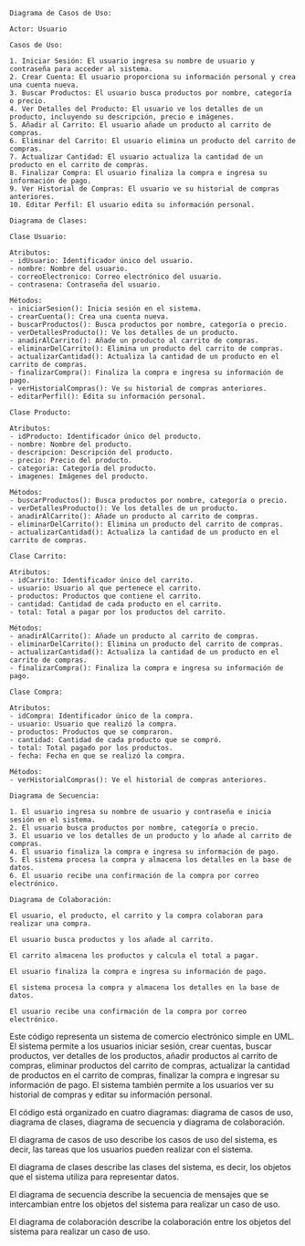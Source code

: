 ```
Diagrama de Casos de Uso:

Actor: Usuario

Casos de Uso:

1. Iniciar Sesión: El usuario ingresa su nombre de usuario y contraseña para acceder al sistema.
2. Crear Cuenta: El usuario proporciona su información personal y crea una cuenta nueva.
3. Buscar Productos: El usuario busca productos por nombre, categoría o precio.
4. Ver Detalles del Producto: El usuario ve los detalles de un producto, incluyendo su descripción, precio e imágenes.
5. Añadir al Carrito: El usuario añade un producto al carrito de compras.
6. Eliminar del Carrito: El usuario elimina un producto del carrito de compras.
7. Actualizar Cantidad: El usuario actualiza la cantidad de un producto en el carrito de compras.
8. Finalizar Compra: El usuario finaliza la compra e ingresa su información de pago.
9. Ver Historial de Compras: El usuario ve su historial de compras anteriores.
10. Editar Perfil: El usuario edita su información personal.

Diagrama de Clases:

Clase Usuario:

Atributos:
- idUsuario: Identificador único del usuario.
- nombre: Nombre del usuario.
- correoElectronico: Correo electrónico del usuario.
- contrasena: Contraseña del usuario.

Métodos:
- iniciarSesion(): Inicia sesión en el sistema.
- crearCuenta(): Crea una cuenta nueva.
- buscarProductos(): Busca productos por nombre, categoría o precio.
- verDetallesProducto(): Ve los detalles de un producto.
- anadirAlCarrito(): Añade un producto al carrito de compras.
- eliminarDelCarrito(): Elimina un producto del carrito de compras.
- actualizarCantidad(): Actualiza la cantidad de un producto en el carrito de compras.
- finalizarCompra(): Finaliza la compra e ingresa su información de pago.
- verHistorialCompras(): Ve su historial de compras anteriores.
- editarPerfil(): Edita su información personal.

Clase Producto:

Atributos:
- idProducto: Identificador único del producto.
- nombre: Nombre del producto.
- descripcion: Descripción del producto.
- precio: Precio del producto.
- categoria: Categoría del producto.
- imagenes: Imágenes del producto.

Métodos:
- buscarProductos(): Busca productos por nombre, categoría o precio.
- verDetallesProducto(): Ve los detalles de un producto.
- anadirAlCarrito(): Añade un producto al carrito de compras.
- eliminarDelCarrito(): Elimina un producto del carrito de compras.
- actualizarCantidad(): Actualiza la cantidad de un producto en el carrito de compras.

Clase Carrito:

Atributos:
- idCarrito: Identificador único del carrito.
- usuario: Usuario al que pertenece el carrito.
- productos: Productos que contiene el carrito.
- cantidad: Cantidad de cada producto en el carrito.
- total: Total a pagar por los productos del carrito.

Métodos:
- anadirAlCarrito(): Añade un producto al carrito de compras.
- eliminarDelCarrito(): Elimina un producto del carrito de compras.
- actualizarCantidad(): Actualiza la cantidad de un producto en el carrito de compras.
- finalizarCompra(): Finaliza la compra e ingresa su información de pago.

Clase Compra:

Atributos:
- idCompra: Identificador único de la compra.
- usuario: Usuario que realizó la compra.
- productos: Productos que se compraron.
- cantidad: Cantidad de cada producto que se compró.
- total: Total pagado por los productos.
- fecha: Fecha en que se realizó la compra.

Métodos:
- verHistorialCompras(): Ve el historial de compras anteriores.

Diagrama de Secuencia:

1. El usuario ingresa su nombre de usuario y contraseña e inicia sesión en el sistema.
2. El usuario busca productos por nombre, categoría o precio.
3. El usuario ve los detalles de un producto y lo añade al carrito de compras.
4. El usuario finaliza la compra e ingresa su información de pago.
5. El sistema procesa la compra y almacena los detalles en la base de datos.
6. El usuario recibe una confirmación de la compra por correo electrónico.

Diagrama de Colaboración:

El usuario, el producto, el carrito y la compra colaboran para realizar una compra.

El usuario busca productos y los añade al carrito.

El carrito almacena los productos y calcula el total a pagar.

El usuario finaliza la compra e ingresa su información de pago.

El sistema procesa la compra y almacena los detalles en la base de datos.

El usuario recibe una confirmación de la compra por correo electrónico.
```

Este código representa un sistema de comercio electrónico simple en UML. El sistema permite a los usuarios iniciar sesión, crear cuentas, buscar productos, ver detalles de los productos, añadir productos al carrito de compras, eliminar productos del carrito de compras, actualizar la cantidad de productos en el carrito de compras, finalizar la compra e ingresar su información de pago. El sistema también permite a los usuarios ver su historial de compras y editar su información personal.

El código está organizado en cuatro diagramas: diagrama de casos de uso, diagrama de clases, diagrama de secuencia y diagrama de colaboración.

El diagrama de casos de uso describe los casos de uso del sistema, es decir, las tareas que los usuarios pueden realizar con el sistema.

El diagrama de clases describe las clases del sistema, es decir, los objetos que el sistema utiliza para representar datos.

El diagrama de secuencia describe la secuencia de mensajes que se intercambian entre los objetos del sistema para realizar un caso de uso.

El diagrama de colaboración describe la colaboración entre los objetos del sistema para realizar un caso de uso.